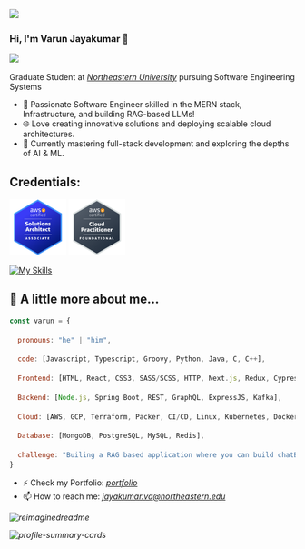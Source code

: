 ![](https://komarev.com/ghpvc/?username=varun-jayakumar)

### Hi, I'm Varun Jayakumar 👋

<a href="https://www.youtube.com/@jvarunbharathi9013"><img src="https://img.shields.io/badge/YouTube-FF0000?style=for-the-badge&logo=youtube&logoColor=white"></img></a>

Graduate Student at <i><a href="https://www.linkedin.com/school/northeastern-university/">Northeastern University</a></i> pursuing Software Engineering Systems

- 🔭 Passionate Software Engineer skilled in the MERN stack, Infrastructure, and building RAG-based LLMs!
- 🌐 Love creating innovative solutions and deploying scalable cloud architectures.
- 🌱 Currently mastering full-stack development and exploring the depths of AI & ML.
<!--- (- 🌱 I'm ) -->

## Credentials:

<a href="https://cp.certmetrics.com/amazon/en/public/verify/credential/da7e9f4ba80b4f4ba1c5460d34a33f51"><img src="aws_sa.png" alt="Alt text" width="100"></a>
<a href="https://cp.certmetrics.com/amazon/en/public/verify/credential/3L0VM36DBJF41032"><img src="aws_cp.png" alt="Alt text" width="100"></a>

[![My Skills](https://skillicons.dev/icons?i=aws,gcp,react,terraform,python,bash,nodejs,py,js,nextjs,mongodb,mysql,linux,cypress&perline=8)](https://skillicons.dev)

## 🚀 A little more about me...

```javascript
const varun = {

  pronouns: "he" | "him",

  code: [Javascript, Typescript, Groovy, Python, Java, C, C++],

  Frontend: [HTML, React, CSS3, SASS/SCSS, HTTP, Next.js, Redux, Cypress, Jest],

  Backend: [Node.js, Spring Boot, REST, GraphQL, ExpressJS, Kafka],

  Cloud: [AWS, GCP, Terraform, Packer, CI/CD, Linux, Kubernetes, Docker],

  Database: [MongoDB, PostgreSQL, MySQL, Redis],

  challenge: "Builing a RAG based application where you can build chatBots"
}
```

- ⚡ Check my Portfolio: <a href="https://varun-jayakumar-portfolio.netlify.app/"><i>portfolio</i></a>
- 📫 How to reach me: <a href="mailto:jayakumar.va@northeastern.edu?"><i>jayakumar.va@northeastern.edu<i></a>

<!--
**varun-jayakumar/varun-jayakumar** is a ✨ _special_ ✨ repository because its `README.md` (this file) appears on your GitHub profile.

Here are some ideas to get you started:

- 🔭 I’m currently working on MERN stack Projects
- 🌱 I’m currently learning ...
- 👯 I’m looking to collaborate on ...
- 🤔 I’m looking for help with ...
- 💬 Ask me about ...
- 📫 How to reach me: ...
- 😄 Pronouns: ...
- ⚡ Fun fact: ...
-->

<img src="https://myreadme.vercel.app/api/embed/varun-jayakumar?panels=userstatistics,toprepositories,toplanguages,commitgraph" alt="reimaginedreadme" />

![profile-summary-cards](https://github-profile-summary-cards.vercel.app/api/cards/profile-details?username=varun-jayakumar&theme=github_dark)
